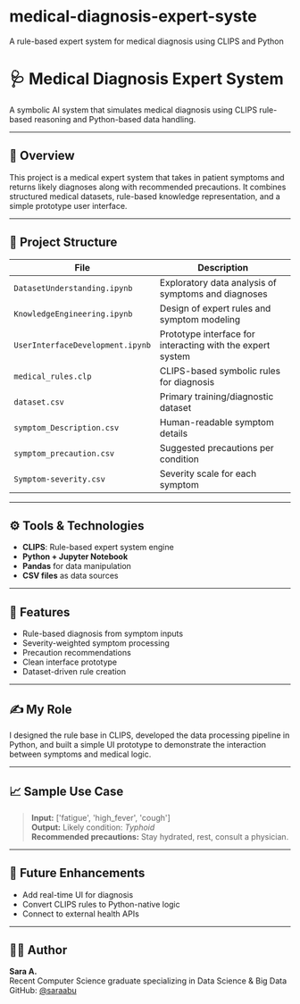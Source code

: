 # medical-diagnosis-expert-syste
A rule-based expert system for medical diagnosis using CLIPS and Python
# 🩺 Medical Diagnosis Expert System

A symbolic AI system that simulates medical diagnosis using CLIPS rule-based reasoning and Python-based data handling.

---

## 🧠 Overview

This project is a medical expert system that takes in patient symptoms and returns likely diagnoses along with recommended precautions. It combines structured medical datasets, rule-based knowledge representation, and a simple prototype user interface.

---

## 📁 Project Structure

| File | Description |
|------|-------------|
| `DatasetUnderstanding.ipynb` | Exploratory data analysis of symptoms and diagnoses |
| `KnowledgeEngineering.ipynb` | Design of expert rules and symptom modeling |
| `UserInterfaceDevelopment.ipynb` | Prototype interface for interacting with the expert system |
| `medical_rules.clp` | CLIPS-based symbolic rules for diagnosis |
| `dataset.csv` | Primary training/diagnostic dataset |
| `symptom_Description.csv` | Human-readable symptom details |
| `symptom_precaution.csv` | Suggested precautions per condition |
| `Symptom-severity.csv` | Severity scale for each symptom |

---

## ⚙️ Tools & Technologies

- **CLIPS**: Rule-based expert system engine
- **Python + Jupyter Notebook**
- **Pandas** for data manipulation
- **CSV files** as data sources

---

## 🎯 Features

- Rule-based diagnosis from symptom inputs
- Severity-weighted symptom processing
- Precaution recommendations
- Clean interface prototype
- Dataset-driven rule creation

---

## ✍️ My Role

I designed the rule base in CLIPS, developed the data processing pipeline in Python, and built a simple UI prototype to demonstrate the interaction between symptoms and medical logic.

---

## 📈 Sample Use Case

> **Input:** ['fatigue', 'high_fever', 'cough']  
> **Output:** Likely condition: *Typhoid*  
> **Recommended precautions:** Stay hydrated, rest, consult a physician.

---

## 🔗 Future Enhancements

- Add real-time UI for diagnosis
- Convert CLIPS rules to Python-native logic
- Connect to external health APIs

---

## 🧑‍💻 Author

**Sara A.**  
Recent Computer Science graduate specializing in Data Science & Big Data  
GitHub: [@saraabu](https://github.com/saraabu)

